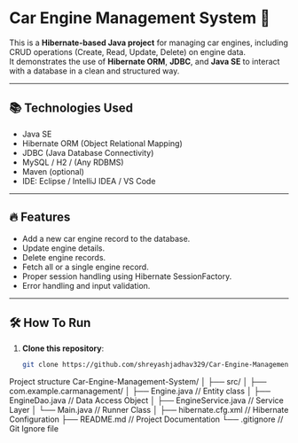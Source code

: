 # Car Engine Management System 🚗

This is a **Hibernate-based Java project** for managing car engines, including CRUD operations (Create, Read, Update, Delete) on engine data.  
It demonstrates the use of **Hibernate ORM**, **JDBC**, and **Java SE** to interact with a database in a clean and structured way.

---

## 📚 Technologies Used

- Java SE
- Hibernate ORM (Object Relational Mapping)
- JDBC (Java Database Connectivity)
- MySQL / H2 / (Any RDBMS)
- Maven (optional)
- IDE: Eclipse / IntelliJ IDEA / VS Code

---

## 🔥 Features

- Add a new car engine record to the database.
- Update engine details.
- Delete engine records.
- Fetch all or a single engine record.
- Proper session handling using Hibernate SessionFactory.
- Error handling and input validation.

---

## 🛠️ How To Run

1. **Clone this repository**:
   ```bash
   git clone https://github.com/shreyashjadhav329/Car-Engine-Management-System.git


Project structure
Car-Engine-Management-System/
│
├── src/
│   ├── com.example.carmanagement/
│       ├── Engine.java          // Entity class
│       ├── EngineDao.java       // Data Access Object
│       ├── EngineService.java   // Service Layer
│       └── Main.java            // Runner Class
│
├── hibernate.cfg.xml            // Hibernate Configuration
├── README.md                    // Project Documentation
└── .gitignore                   // Git Ignore file
